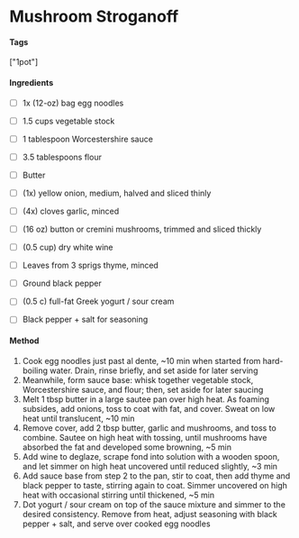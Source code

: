 # Mushroom Stroganoff
#### Tags
["1pot"]

#### Ingredients
 - [ ] 1x (12-oz) bag egg noodles
 - [ ] 1.5 cups vegetable stock
 - [ ] 1 tablespoon Worcestershire sauce
 - [ ] 3.5 tablespoons flour
 - [ ] Butter
 - [ ] (1x) yellow onion, medium, halved and sliced thinly
 - [ ] (4x) cloves garlic, minced
 - [ ] (16 oz) button or cremini mushrooms, trimmed and sliced thickly
 - [ ] (0.5 cup) dry white wine
 - [ ] Leaves from 3 sprigs thyme, minced
 - [ ] Ground black pepper
 - [ ] (0.5 c) full-fat Greek yogurt / sour cream
 - [ ] Black pepper + salt for seasoning




#### Method
1. Cook egg noodles just past al dente, ~10 min when started from hard-boiling water. Drain, rinse briefly, and set aside for later serving
2. Meanwhile, form sauce base: whisk together vegetable stock, Worcestershire sauce, and flour; then, set aside for later saucing
3. Melt 1 tbsp butter in a large sautee pan over high heat. As foaming subsides, add onions, toss to coat with fat, and cover. Sweat on low heat until translucent, ~10 min
4. Remove cover, add 2 tbsp butter, garlic and mushrooms, and toss to combine. Sautee on high heat with tossing, until mushrooms have absorbed the fat and developed some browning, ~5 min
5. Add wine to deglaze, scrape fond into solution with a wooden spoon, and let simmer on high heat uncovered until reduced slightly, ~3 min
6. Add sauce base from step 2 to the pan, stir to coat, then add thyme and black pepper to taste, stirring again to coat. Simmer uncovered on high heat with occasional stirring until thickened, ~5 min
7. Dot yogurt / sour cream on top of the sauce mixture and simmer to the desired consistency. Remove from heat, adjust seasoning with black pepper + salt, and serve over cooked egg noodles
